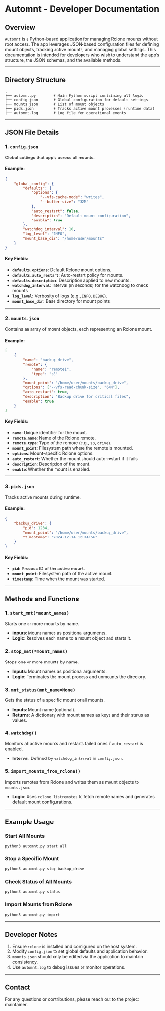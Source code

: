 # Automnt - Developer Documentation

## Overview
`Automnt` is a Python-based application for managing Rclone mounts without root access. The app leverages JSON-based configuration files for defining mount objects, tracking active mounts, and managing global settings. This documentation is intended for developers who wish to understand the app’s structure, the JSON schemas, and the available methods.

---

## Directory Structure
```plaintext
.
├── automnt.py        # Main Python script containing all logic
├── config.json       # Global configuration for default settings
├── mounts.json       # List of mount objects
├── pids.json         # Tracks active mount processes (runtime data)
├── automnt.log       # Log file for operational events
```

---

## JSON File Details

### 1. `config.json`
Global settings that apply across all mounts.

#### Example:
```json
{
    "global_config": {
        "defaults": {
            "options": {
                "--vfs-cache-mode": "writes",
                "--buffer-size": "32M"
            },
            "auto_restart": false,
            "description": "Default mount configuration",
            "enable": true
        },
        "watchdog_interval": 10,
        "log_level": "INFO",
        "mount_base_dir": "/home/user/mounts"
    }
}
```

#### Key Fields:
- **`defaults.options`**: Default Rclone mount options.
- **`defaults.auto_restart`**: Auto-restart policy for mounts.
- **`defaults.description`**: Description applied to new mounts.
- **`watchdog_interval`**: Interval (in seconds) for the watchdog to check mounts.
- **`log_level`**: Verbosity of logs (e.g., `INFO`, `DEBUG`).
- **`mount_base_dir`**: Base directory for mount points.

---

### 2. `mounts.json`
Contains an array of mount objects, each representing an Rclone mount.

#### Example:
```json
[
    {
        "name": "backup_drive",
        "remote": {
            "name": "remote1",
            "type": "s3"
        },
        "mount_point": "/home/user/mounts/backup_drive",
        "options": ["--vfs-read-chunk-size", "64M"],
        "auto_restart": true,
        "description": "Backup drive for critical files",
        "enable": true
    }
]
```

#### Key Fields:
- **`name`**: Unique identifier for the mount.
- **`remote.name`**: Name of the Rclone remote.
- **`remote.type`**: Type of the remote (e.g., `s3`, `drive`).
- **`mount_point`**: Filesystem path where the remote is mounted.
- **`options`**: Mount-specific Rclone options.
- **`auto_restart`**: Whether the mount should auto-restart if it fails.
- **`description`**: Description of the mount.
- **`enable`**: Whether the mount is enabled.

---

### 3. `pids.json`
Tracks active mounts during runtime.

#### Example:
```json
{
    "backup_drive": {
        "pid": 1234,
        "mount_point": "/home/user/mounts/backup_drive",
        "timestamp": "2024-12-14 12:34:56"
    }
}
```

#### Key Fields:
- **`pid`**: Process ID of the active mount.
- **`mount_point`**: Filesystem path of the active mount.
- **`timestamp`**: Time when the mount was started.

---

## Methods and Functions

### 1. `start_mnt(*mount_names)`
Starts one or more mounts by name.
- **Inputs**: Mount names as positional arguments.
- **Logic**: Resolves each name to a mount object and starts it.

### 2. `stop_mnt(*mount_names)`
Stops one or more mounts by name.
- **Inputs**: Mount names as positional arguments.
- **Logic**: Terminates the mount process and unmounts the directory.

### 3. `mnt_status(mnt_name=None)`
Gets the status of a specific mount or all mounts.
- **Inputs**: Mount name (optional).
- **Returns**: A dictionary with mount names as keys and their status as values.

### 4. `watchdog()`
Monitors all active mounts and restarts failed ones if `auto_restart` is enabled.
- **Interval**: Defined by `watchdog_interval` in `config.json`.

### 5. `import_mounts_from_rclone()`
Imports remotes from Rclone and writes them as mount objects to `mounts.json`.
- **Logic**: Uses `rclone listremotes` to fetch remote names and generates default mount configurations.

---

## Example Usage

### Start All Mounts
```bash
python3 automnt.py start all
```

### Stop a Specific Mount
```bash
python3 automnt.py stop backup_drive
```

### Check Status of All Mounts
```bash
python3 automnt.py status
```

### Import Mounts from Rclone
```bash
python3 automnt.py import
```

---

## Developer Notes
1. Ensure `rclone` is installed and configured on the host system.
2. Modify `config.json` to set global defaults and application behavior.
3. `mounts.json` should only be edited via the application to maintain consistency.
4. Use `automnt.log` to debug issues or monitor operations.

---

## Contact
For any questions or contributions, please reach out to the project maintainer.


